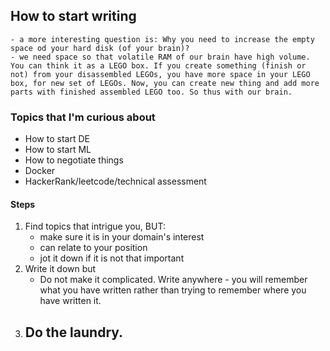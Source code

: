 ## How to start writing
    - a more interesting question is: Why you need to increase the empty space od your hard disk (of your brain)?
    - we need space so that volatile RAM of our brain have high volume. You can think it as a LEGO box. If you create something (finish or not) from your disassembled LEGOs, you have more space in your LEGO box, for new set of LEGOs. Now, you can create new thing and add more parts with finished assembled LEGO too. So thus with our brain.

### Topics that I'm curious about

- How to start DE
- How to start ML
- How to negotiate things
- Docker
- HackerRank/leetcode/technical assessment

#### Steps
1. Find topics that intrigue you, BUT:
   - make sure it is in your domain's interest
   - can relate to your position
   - jot it down if it is not that important
2. Write it down but 
   - Do not make it complicated. Write anywhere - you will remember what you have written rather than trying to remember where you have written it.
3. Do the laundry. 
   - 